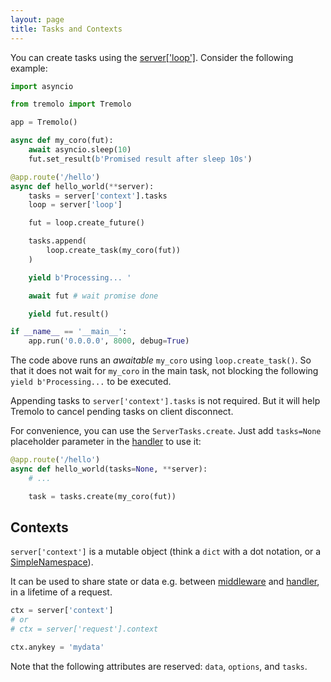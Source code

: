 ```yaml
---
layout: page
title: Tasks and Contexts
---
```


You can create tasks using the [server['loop']](https://docs.python.org/3/library/asyncio-eventloop.html). Consider the following example:

```python
import asyncio

from tremolo import Tremolo

app = Tremolo()

async def my_coro(fut):
    await asyncio.sleep(10)
    fut.set_result(b'Promised result after sleep 10s')

@app.route('/hello')
async def hello_world(**server):
    tasks = server['context'].tasks
    loop = server['loop']

    fut = loop.create_future()

    tasks.append(
        loop.create_task(my_coro(fut))
    )

    yield b'Processing... '

    await fut # wait promise done

    yield fut.result()

if __name__ == '__main__':
    app.run('0.0.0.0', 8000, debug=True)
```

The code above runs an *awaitable* `my_coro` using `loop.create_task()`. So that it does not wait for `my_coro` in the main task, not blocking the following `yield b'Processing...` to be executed.

Appending tasks to `server['context'].tasks` is not required. But it will help Tremolo to cancel pending tasks on client disconnect.

For convenience, you can use the `ServerTasks.create`. Just add `tasks=None` placeholder parameter in the [handler](handlers.html) to use it:

```python
@app.route('/hello')
async def hello_world(tasks=None, **server):
    # ...

    task = tasks.create(my_coro(fut))
```

## Contexts
`server['context']` is a mutable object (think a `dict` with a dot notation, or a [SimpleNamespace](https://docs.python.org/3/library/types.html#types.SimpleNamespace)).

It can be used to share state or data e.g. between [middleware](middleware.html) and [handler](handlers.html), in a lifetime of a request.

```python
ctx = server['context']
# or
# ctx = server['request'].context

ctx.anykey = 'mydata'
```

Note that the following attributes are reserved:
`data`, `options`, and `tasks`.
